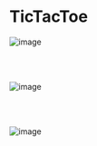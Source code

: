 # TicTacToe
![image](https://user-images.githubusercontent.com/48709611/148797611-f4d77e5a-918c-4e5f-88aa-428136353373.png)

</br></br>

![image](https://user-images.githubusercontent.com/48709611/148796982-8141d5a8-ac64-4e93-87c6-35568352d591.png)

</br></br>

![image](https://user-images.githubusercontent.com/48709611/148797788-973711a0-c759-442a-a4d6-5d684c25f34a.png)
